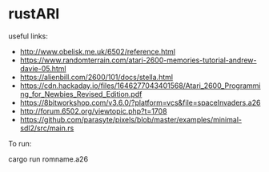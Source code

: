 # rustARI

useful links:
- http://www.obelisk.me.uk/6502/reference.html
- https://www.randomterrain.com/atari-2600-memories-tutorial-andrew-davie-05.html
- https://alienbill.com/2600/101/docs/stella.html
- https://cdn.hackaday.io/files/1646277043401568/Atari_2600_Programming_for_Newbies_Revised_Edition.pdf
- https://8bitworkshop.com/v3.6.0/?platform=vcs&file=spaceInvaders.a26
- http://forum.6502.org/viewtopic.php?t=1708
- https://github.com/parasyte/pixels/blob/master/examples/minimal-sdl2/src/main.rs

To run:

cargo run romname.a26
